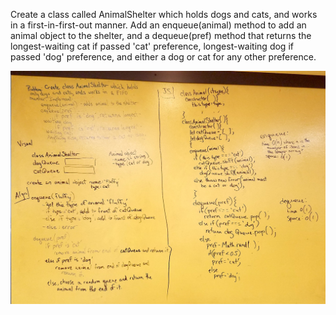 Create a class called AnimalShelter which holds dogs and cats, and works in a first-in-first-out manner. Add an enqueue(animal) method to add an animal object to the shelter, and a dequeue(pref) method that returns the longest-waiting cat if passed 'cat' preference, longest-waiting dog if passed 'dog' preference, and either a dog or cat for any other preference.

![](./fifo-animal-shelter.jpg)